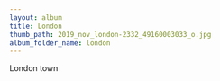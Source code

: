```yaml
---
layout: album
title: London
thumb_path: 2019_nov_london-2332_49160003033_o.jpg
album_folder_name: london
---
```

London town
